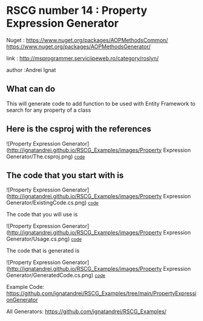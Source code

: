 
# RSCG number 14 : Property Expression Generator

Nuget :
    https://www.nuget.org/packages/AOPMethodsCommon/
    https://www.nuget.org/packages/AOPMethodsGenerator/


link : http://msprogrammer.serviciipeweb.ro/category/roslyn/ 


author :Andrei Ignat


## What can do

This will generate code to add function to be used with Entity Framework to search for any property of a class

## Here is the csproj with the references

![Property Expression Generator](http://ignatandrei.github.io/RSCG_Examples/images/Property Expression Generator/The.csproj.png)
<small>
<a href='http://ignatandrei.github.io/RSCG_Examples/images/Property Expression Generator/The.csproj' target='_blank'>code</a>
</small>


## The code that you start with is 


![Property Expression Generator](http://ignatandrei.github.io/RSCG_Examples/images/Property Expression Generator/ExistingCode.cs.png)
<small>
<a href='http://ignatandrei.github.io/RSCG_Examples/images/Property Expression Generator/ExistingCode.cs' target='_blank'>code</a>
</small>

The code that you will use is

![Property Expression Generator](http://ignatandrei.github.io/RSCG_Examples/images/Property Expression Generator/Usage.cs.png)
<small>
<a href='http://ignatandrei.github.io/RSCG_Examples/images/Property Expression Generator/Usage.cs' target='_blank'>code</a>
</small>



The code that is generated is

![Property Expression Generator](http://ignatandrei.github.io/RSCG_Examples/images/Property Expression Generator/GeneratedCode.cs.png)
<small>
<a href='http://ignatandrei.github.io/RSCG_Examples/images/Property Expression Generator/GeneratedCode.cs' target='_blank'>code</a>
</small>


Example Code: <a href="https://github.com/ignatandrei/RSCG_Examples/tree/main/PropertyExpressionGenerator" rel="noopener" target="_blank">https://github.com/ignatandrei/RSCG_Examples/tree/main/PropertyExpressionGenerator</a>

All Generators: <a href="https://github.com/ignatandrei/RSCG_Examples/">https://github.com/ignatandrei/RSCG_Examples/</a>


